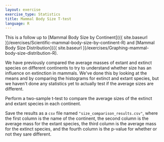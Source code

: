 ```yaml
---
layout: exercise
exercise_type: Statistics
title: Mammal Body Size T-test
language: R
---
```


This is a follow up to [Mammal Body Size by Continent]({{ site.baseurl }}/exercises/Scientific-mammal-body-size-by-continent-R)
and [Mammal Body Size Distribution]({{ site.baseurl }}/exercises/Graphing-mammal-body-size-distribution-R).

We have previously compared the average masses of extant and extinct species on
different continents to try to understand whether size has an influence on
extinction in mammals. We've done this by looking at the means and by comparing
the histograms for extinct and extant species, but we haven't done any
statistics yet to actually test if the average sizes are different.

Perform a two-sample t-test to compare the average sizes of the extinct and 
extant species in each continent.

Save the results as a `csv` file named `"size_comparison_results.csv"`, where 
the first column is the name of the continent, the second column is the average 
mass for the extant species, the third column is the average mass for the 
extinct species, and the fourth column is the p-value for whether or not they 
sare different.
